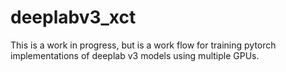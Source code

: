 # deeplabv3_xct

This is a work in progress, but is a work flow for training pytorch implementations of deeplab v3 models using multiple GPUs.
